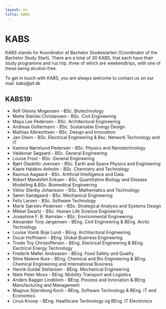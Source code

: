```yaml
---
layout: en
title: KABS
---
```


<h1>KABS</h1>

<p>KABS stands for Koordinator af Bachelor Studiestarten (Coordinator of the Bachelor Study Start). There are a total of 30 KABS, that each have their study programme and rus trip, three of which are weekendtrips, with one of these being alcohol-free.</p>
<p>To get in touch with KABS, you are always welcome to contact us on our mail: kabs@pf.dk</p>

<h2>KABS19:</h2>
<ul>
<li>	Rolf Glenny Mogensen	-	BSc. Biotechnology	</li>
<li>	Mette Steinlei Christensen	-	BSc. Civil Engineering	</li>
<li>	Maya Lee Pedersen	-	BSc. Architectural Engineering	</li>
<li>	Andreas Goltermann	-	BSc. Sustainable Energy Design	</li>
<li>	Mathias Albrechtsen	-	BSc. Design and Innovation	</li>
<li>	Jan Olsen	-	BSc. Electrical Engineering & Bsc. Network Technology and IT	</li>
<li>	Kamma Nørrelund Pedersen	-	BSc. Physics and Nanotechnology	</li>
<li>	Valdemar Søgaard	-	BSc. General Engineering	</li>
<li>	Louise Frost	-	BSc. General Engineering	</li>
<li>	Bjørt Óladóttir Joensen	-	BSc. Earth and Space Physics and Engineering	</li>
<li>	Kaare Halskov Anholm	-	BSc. Chemistry and Technology	</li>
<li>	Rasmus Aagaard	-	BSc. Artificial Intelligence and Data	</li>
<li>	Robert Mandsfelt Eriksen	-	BSc. Quantitative Biology and Disease Modelling & BSc. Biomedical Engineering	</li>
<li>	Viktor Stenby Johansson	-	BSc. Mathematics and Technology	</li>
<li>	Søren Sandgaard	-	BSc. Mechanical Engineering	</li>
<li>	Felix Larsen	-	BSc. Software Technology	</li>
<li>	Marie Sjørslev Pedersen	-	BSc. Strategical Analysis and Systems Design	</li>
<li>	Mikkel Swartz	-	BSc. Human Life Science Engineering	</li>
<li>	Josephine F. B. Ramsløv	-	BSc. Environmental Engineering	</li>
<li>	Alexander Torp Jørgensen	-	BEng. Civil Engineering & BEng. Arctic Technology	</li>
<li>	Louise Vomb Boje Lund	-	BEng. Architectural Engineering	</li>
<li>	Oscar Hoffmann	-	BEng. Global Business Engineering	</li>
<li>	Troels Toy Christoffersen	-	BEng. Electrical Engineering & BEng. Electrical Energy Technology	</li>
<li>	Frederik Møller Andreasen	-	BEng. Food Safety and Quality	</li>
<li>	Stine Malene Kure	-	BEng. Chemical and Bio Engineering & BEng. Chemical Engineering and International Business	</li>
<li>	Henrik Guldal Stefansen	-	BEng. Mechanical Engineering	</li>
<li>	Niels Peter Moos	-	BEng. Mobility Transport and Logistics	</li>
<li>	Anders Bagger Lindblom	-	BEng. Process and Innovation & BEng. Manufacturing and Management	</li>
<li>	Magnus Stjernborg Koch	-	BEng. Software Technology & BEng. IT and Economics	</li>
<li>	Linus Knoop	-	BEng. Healthcare Technology og BEng. IT Electronics	</li>
</ul>
